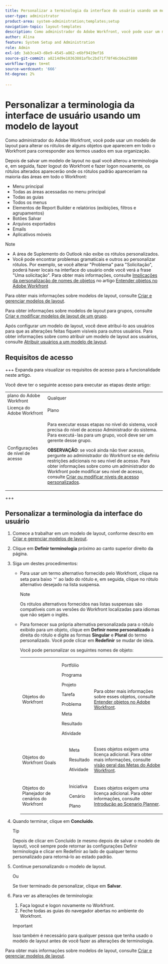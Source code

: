 ```yaml
---
title: Personalizar a terminologia da interface do usuário usando um modelo de layout
user-type: administrator
product-area: system-administration;templates;setup
navigation-topic: layout-templates
description: Como administrador do Adobe Workfront, você pode usar um modelo de layout para alterar os rótulos de alguns objetos que aparecem em todo o Workfront para corresponder aos termos usados em sua organização.
author: Alina
feature: System Setup and Administration
role: Admin
exl-id: 3ab3ca43-d8e9-4545-a862-e6bf9419ef16
source-git-commit: a8214d9e10363881afbc2bd71f78f46cb6a25880
workflow-type: tm+mt
source-wordcount: '666'
ht-degree: 2%

---
```


# Personalizar a terminologia da interface de usuário usando um modelo de layout

Como administrador do Adobe Workfront, você pode usar um modelo de layout para alterar os rótulos de alguns objetos que aparecem em todo o Workfront para corresponder aos termos usados em sua organização.

Depois de salvar um modelo de layout no qual você alterou a terminologia e, em seguida, fazer logout do Workfront e fazer logon novamente, os rótulos alterados aparecerão onde os rótulos padrão apareceriam na maioria das áreas em todo o Workfront:

* Menu principal
* Todas as áreas acessadas no menu principal
* Todas as guias
* Todos os menus
* Elementos de Report Builder e relatórios (exibições, filtros e agrupamentos)
* Botões Salvar
* Arquivos exportados
* Emails
* Aplicativos móveis

>[!NOTE]
>
>* A área de Suplemento do Outlook não exibe os rótulos personalizados.
>* Você pode encontrar problemas gramaticais e outros ao personalizar rótulos. Por exemplo, se você alterar &quot;Problema&quot; para &quot;Solicitação&quot;, poderá haver locais na interface do usuário onde você verá a frase &quot;Uma solicitação&quot;. Para obter mais informações, consulte [Implicações da personalização de nomes de objetos](../../../workfront-basics/navigate-workfront/workfront-navigation/understand-objects.md#implications-of-customizing-object-names) no artigo [Entender objetos no Adobe Workfront](../../../workfront-basics/navigate-workfront/workfront-navigation/understand-objects.md)
>

Para obter mais informações sobre modelos de layout, consulte [Criar e gerenciar modelos de layout](../../../administration-and-setup/customize-workfront/use-layout-templates/create-and-manage-layout-templates.md).

Para obter informações sobre modelos de layout para grupos, consulte [Criar e modificar modelos de layout de um grupo](../../../administration-and-setup/manage-groups/work-with-group-objects/create-and-modify-a-groups-layout-templates.md).

Após configurar um modelo de layout, você deve atribuí-lo aos usuários para que as alterações feitas fiquem visíveis para outros usuários. Para obter informações sobre como atribuir um modelo de layout aos usuários, consulte [Atribuir usuários a um modelo de layout](../use-layout-templates/assign-users-to-layout-template.md).

## Requisitos de acesso

+++ Expanda para visualizar os requisitos de acesso para a funcionalidade neste artigo.

Você deve ter o seguinte acesso para executar as etapas deste artigo:

<table style="table-layout:auto"> 
 <col> 
 <col> 
 <tbody> 
  <tr> 
   <td role="rowheader">plano do Adobe Workfront</td> 
   <td>Qualquer</td> 
  </tr> 
  <tr> 
   <td role="rowheader">Licença do Adobe Workfront</td> 
   <td>Plano</td> 
  </tr> 
  <tr> 
   <td role="rowheader">Configurações de nível de acesso</td> 
   <td> <p>Para executar essas etapas no nível do sistema, você precisa do nível de acesso Administrador do sistema.
Para executá-las para um grupo, você deve ser um gerente desse grupo.</p> <p><b>OBSERVAÇÃO</b>: se você ainda não tiver acesso, pergunte ao administrador do Workfront se ele definiu restrições adicionais no seu nível de acesso. Para obter informações sobre como um administrador do Workfront pode modificar seu nível de acesso, consulte <a href="../../../administration-and-setup/add-users/configure-and-grant-access/create-modify-access-levels.md" class="MCXref xref">Criar ou modificar níveis de acesso personalizados</a>.</p> </td> 
  </tr> 
 </tbody> 
</table>

+++

## Personalizar a terminologia da interface do usuário

1. Comece a trabalhar em um modelo de layout, conforme descrito em [Criar e gerenciar modelos de layout](../../../administration-and-setup/customize-workfront/use-layout-templates/create-and-manage-layout-templates.md).
1. Clique em **Definir terminologia** próximo ao canto superior direito da página.
1. Siga um destes procedimentos:

   * Para usar um termo alternativo fornecido pelo Workfront, clique na seta para baixo ![](assets/dropdown-arrow.png) ao lado do rótulo e, em seguida, clique no rótulo alternativo desejado na lista suspensa.

     >[!NOTE]
     >
     >Os rótulos alternativos fornecidos nas listas suspensas são compatíveis com as versões do Workfront localizadas para idiomas que não sejam o inglês.

   * Para fornecer sua própria alternativa personalizada para o rótulo exibido para um objeto, clique em **Definir nome personalizado** à direita do rótulo e digite as formas **Singular** e **Plural** do termo personalizado. Você pode clicar em **Redefinir** se mudar de ideia.

     Você pode personalizar os seguintes nomes de objeto:

     <table style="table-layout:auto">
      <col>
      <col>
      <col>
      <tbody>
       <tr>
        <td role="rowheader"><p>Objetos do Workfront</p></td>
        <td>
          <p>Portfólio</p>
          <p>Programa</p>
          <p>Projeto</p>
          <p>Tarefa</p>
          <p>Problema</p>
          <p>Meta</p>
          <p>Resultado</p>
          <p>Atividade</p>
         </ul></td>
        <td><p>Para obter mais informações sobre esses objetos, consulte <a href="../../../workfront-basics/navigate-workfront/workfront-navigation/understand-objects.md" class="MCXref xref">Entender objetos no Adobe Workfront</a>.</p></td>
       </tr>
       <tr>
        <td role="rowheader"><p>Objetos do Workfront Goals</p></td>
        <td>
         <ul>
          <p>Meta</p>
          <p>Resultado</p>
          <p>Atividade</p>
         </ul></td>
        <td><p>Esses objetos exigem uma licença adicional. Para obter mais informações, consulte <a href="../../../workfront-goals/goal-management/wf-goals-overview.md" class="MCXref xref">visão geral das Metas do Adobe Workfront</a>.</p></td>
       </tr>
       <tr data-mc-conditions="">
        <td role="rowheader"><p>Objetos do Planejador de cenários do Workfront</p></td>
        <td>
         <ul>
          <p>Iniciativa</p>
          <p>Cenário</p>
          <p>Plano </p>
         </ul></td>
        <td><p>Esses objetos exigem uma licença adicional. Para obter informações, consulte <a href="../../../scenario-planner/get-started-with-scenario-planning.md" class="MCXref xref">Introdução ao Scenario Planner</a>.</p></td>
       </tr>
      </tbody>
     </table>

1. Quando terminar, clique em **Concluído**.

   >[!TIP]
   >
   >Depois de clicar em Concluído (e mesmo depois de salvar o modelo de layout), você sempre pode retornar às configurações Definir terminologia e clicar em Redefinir ao lado de qualquer termo personalizado para retorná-lo ao estado padrão.

1. Continue personalizando o modelo de layout.

   Ou

   Se tiver terminado de personalizar, clique em **Salvar**.

1. Para ver as alterações de terminologia:

   1. Faça logout e logon novamente no Workfront.
   1. Feche todas as guias do navegador abertas no ambiente do Workfront.

   >[!IMPORTANT]
   >
   >Isso também é necessário para qualquer pessoa que tenha usado o modelo de layout antes de você fazer as alterações de terminologia.

Para obter mais informações sobre modelos de layout, consulte [Criar e gerenciar modelos de layout](../../../administration-and-setup/customize-workfront/use-layout-templates/create-and-manage-layout-templates.md).
